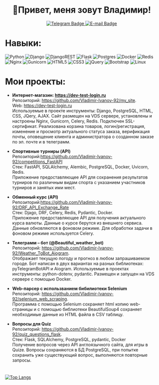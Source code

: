 <div id="header" align="center">
  <b><h1> 👋Привет, меня зовут Владимир!</h1></b>
    <div>
    <a href="https://t.me/Vladimir_i92">
      <img src="https://img.shields.io/badge/Telegram-blue?logo=telegram&logoColor=white&style=for-the-badge" alt="Telegram Badge"/>
    </a>
    <a href="mailto:vovai2092@yandex.ru">
      <img src="https://img.shields.io/badge/email-ghostwhite?logo=gmail&logoColor=red&style=for-the-badge" alt="E-mail Badge"/>
    </a>
    </div>
</div>

# Навыки:
![Python](https://img.shields.io/badge/python-3670A0?style-flat&logo=python&logoColor=ffdd54)
![Django](https://img.shields.io/badge/django-%23092E20.svg?style-flat&logo=django&logoColor=white)
![DjangoREST](https://img.shields.io/badge/DJANGO-REST-ff1709?style-flat&logo=django&logoColor=white&color=ff1709&labelColor=gray)
![Flask](https://img.shields.io/badge/flask-%23000.svg?style-flat&logo=flask&logoColor=white)
![Postgres](https://img.shields.io/badge/postgres-%23316192.svg?style-flat&logo=postgresql&logoColor=white)
![Docker](https://img.shields.io/badge/docker-%230db7ed.svg?style-flat&logo=docker&logoColor=white)
![Redis](https://img.shields.io/badge/redis-%23DD0031.svg?style-flat&logo=redis&logoColor=white)
![Nginx](https://img.shields.io/badge/nginx-%23009639.svg?style-flate&logo=nginx&logoColor=white)
![Gunicorn](https://img.shields.io/badge/gunicorn-%298729.svg?style-flat&logo=gunicorn&logoColor=white)
![HTML5](https://img.shields.io/badge/html5-%23E34F26.svg?style-flat&logo=html5&logoColor=white)
![CSS3](https://img.shields.io/badge/css3-%231572B6.svg?style-flat&logo=css3&logoColor=white)
![jQuery](https://img.shields.io/badge/jquery-%230769AD.svg?style-flat&logo=jquery&logoColor=white)
![Bootstrap](https://img.shields.io/badge/bootstrap-%238511FA.svg?style-flat&logo=bootstrap&logoColor=white)
![Linux](https://img.shields.io/badge/Linux-FCC624?style-flat&logo=linux&logoColor=black)


# Мои проекты:
- <b>Интернет-магазин: https://dev-test-login.ru </b>  
Репозиторий: https://github.com/Vladimir-Ivanov-92/my_site.
</br> Web: https://dev-test-login.ru         
Используемые в проекте инструменты: Django, PostgreSQL, HTML, CSS, JQery, AJAX. Сайт размещен на VDS сервере, установлены и настроены Nginx, Gunicorn, Celery, Redis. Подключен SSL-сертификат. Реализована корзина товаров, логин/регистрация, изменение и просмотр актуального статуса заказа, верификация почты, оповещение клиента и администратора о созданном заказе по эл. почте и в телеграмм.


- <b> Спортивные турниры (API) </b>      
Репозиторий:https://github.com/Vladimir-Ivanov-92/competitions_FastAPI
</br> Стек: FastAPI, SQLAlchemy, Alembic, PostgreSQL, Docker, Uvicorn, Redis.      
Приложение предоставляющее API для сохранения результатов турниров по различным видам спорта с указанием участников турниров и занятых ими мест.

- <b> Обменный курс (API) </b>      
Репозиторий:https://github.com/Vladimir-Ivanov-92/DRF_API_Exchange_Rate
</br> Стек: Djago, DRF, Celery, Redis, Pydantic, Docker.      
Приложение предоставляющее API для получения актуального курса валюты. Данные о курсе берутся из внешнего сервиса. Данные обновляются в фоновом режиме. Для обработки задачи в фоновом режиме используется Celery.


- <b>Телеграмм – бот (@Beautiful_weather_bot)</b>      
Репозиторий: https://github.com/Vladimir-Ivanov-92/Weather_TgBot_Aiogram.      
Отображает текущую погоду и прогноз в любом запрашиваемом городе. Бот написан в двух вариантах на разных библиотеках: pyTelegramBotAPI и Aiogram. Используемые в проектах инструменты: python-dotenv, pydantic. Размещен и запущен на VDS сервере с помощью  Docker.

- <b>Web-парсер c использванием бибилиотеки Selenium</b>          
Репозиторий: https://github.com/Vladimir-Ivanov-92/selenium_web_scraping.  
Программа с помощью Selenium сохраняет html копию web-страницы и с помощью библиотеки BeautifulSoup4 сохраняет необходимые данные из HTML файла в CSV таблицу.


- <b>Вопросы для Quiz</b>          
Репозиторий: https://github.com/Vladimir-Ivanov-92/quiz_questions_flask.     
Стек: Flask, SQLAlchemy, PostgreSQL, pydantic, Docker    
Получение вопросов через API англоязычного сайта, для игры в Quize. Вопросы сохраняются в БД PostgreSQL, при попытке сохранить уже существующий вопрос, выполняются повторные запросы. 


# 
[![Top Langs](https://github-readme-stats.vercel.app/api/top-langs/?username=Vladimir-Ivanov-92&layout=compact)](https://github.com/anuraghazra/github-readme-stats)


<!--
**Vladimir-Ivanov-92/Vladimir-Ivanov-92** is a ✨ _special_ ✨ repository because its `README.md` (this file) appears on your GitHub profile.

Here are some ideas to get you started:

- 🔭 I’m currently working on ...
- 🌱 I’m currently learning ...
- 👯 I’m looking to collaborate on ...
- 🤔 I’m looking for help with ...
- 💬 Ask me about ...
- 📫 How to reach me: 
- 😄 Pronouns: ...
- ⚡ Fun fact: ...
-->
